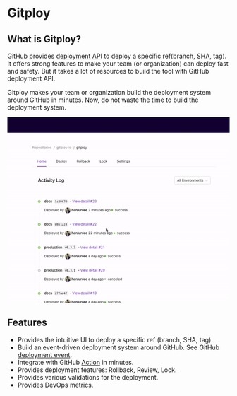 # Gitploy

## What is Gitploy?

GitHub provides [deployment API](https://docs.github.com/en/rest/reference/repos#deployments) to deploy a specific ref(branch, SHA, tag). It offers strong features to make your team (or organization) can deploy fast and safety. But it takes a lot of resources to build the tool with GitHub deployment API. 

Gitploy makes your team or organization build the deployment system around GitHub in minutes. Now, do not waste the time to build the deployment system.

![Gitploy](./images/gitploy.gif)

## Features

* Provides the intuitive UI to deploy a specific ref (branch, SHA, tag).
* Build an event-driven deployment system around GitHub. See GitHub [deployment event](https://docs.github.com/en/developers/webhooks-and-events/webhooks/webhook-events-and-payloads#deployment).
* Integrate with GitHub [Action](https://github.com/features/actions) in minutes.
* Provides deployment features: Rollback, Review, Lock.
* Provides various validations for the deployment.
* Provides DevOps metrics.

